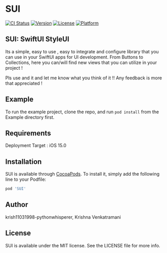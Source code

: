 # SUI

[![CI Status](https://img.shields.io/travis/56647167/SUI.svg?style=flat)](https://travis-ci.org/56647167/SUI)
[![Version](https://img.shields.io/cocoapods/v/SUI.svg?style=flat)](https://cocoapods.org/pods/SUI)
[![License](https://img.shields.io/cocoapods/l/SUI.svg?style=flat)](https://cocoapods.org/pods/SUI)
[![Platform](https://img.shields.io/cocoapods/p/SUI.svg?style=flat)](https://cocoapods.org/pods/SUI)

## SUI: SwiftUI StyleUI

Its a simple, easy to use , easy to integrate and configure library that you can use in your SwiftUI apps for UI development. From Buttons to Collections, here you can/will find new views that you can utilize in your project !

Pls use and it and let me know what you think of it !!
Any feedback is more that appreciated !

## Example

To run the example project, clone the repo, and run `pod install` from the Example directory first.

## Requirements

Deployment Target : iOS 15.0


## Installation

SUI is available through [CocoaPods](https://cocoapods.org). To install
it, simply add the following line to your Podfile:

```ruby
pod 'SUI'
```

## Author

krish11031998-pythonwhisperer, Krishna Venkatramani

## License

SUI is available under the MIT license. See the LICENSE file for more info.
